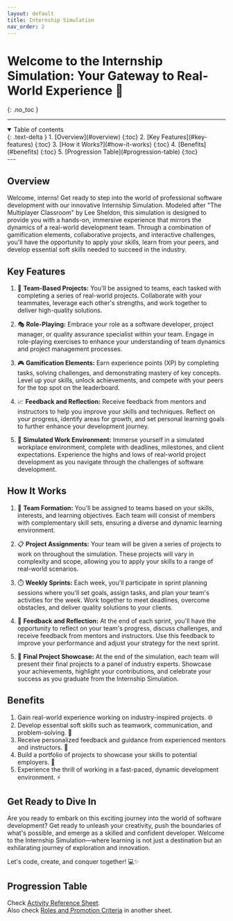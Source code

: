 ```yaml
---
layout: default
title: Internship Simulation
nav_order: 2
---
```

# Welcome to the Internship Simulation: Your Gateway to Real-World Experience 🚀
{: .no_toc }

---

<details open markdown="block">
  <summary>
    Table of contents
  </summary>
  {: .text-delta }
1. [Overview](#overview)
   {:toc}
2. [Key Features](#key-features)
   {:toc}
3. [How it Works?](#how-it-works)
   {:toc}
4. [Benefits](#benefits)
   {:toc}
5. [Progression Table](#progression-table)
   {:toc}
</details>
---

## Overview
Welcome, interns! Get ready to step into the world of professional software development with our innovative Internship Simulation. Modeled after "The Multiplayer Classroom" by Lee Sheldon, this simulation is designed to provide you with a hands-on, immersive experience that mirrors the dynamics of a real-world development team. Through a combination of gamification elements, collaborative projects, and interactive challenges, you'll have the opportunity to apply your skills, learn from your peers, and develop essential soft skills needed to succeed in the industry.

## Key Features

1. 🤝 **Team-Based Projects:** You'll be assigned to teams, each tasked with completing a series of real-world projects. Collaborate with your teammates, leverage each other's strengths, and work together to deliver high-quality solutions.

2. 🎭 **Role-Playing:** Embrace your role as a software developer, project manager, or quality assurance specialist within your team. Engage in role-playing exercises to enhance your understanding of team dynamics and project management processes.

3. 🎮 **Gamification Elements:** Earn experience points (XP) by completing tasks, solving challenges, and demonstrating mastery of key concepts. Level up your skills, unlock achievements, and compete with your peers for the top spot on the leaderboard.

4. 📈 **Feedback and Reflection:** Receive feedback from mentors and instructors to help you improve your skills and techniques. Reflect on your progress, identify areas for growth, and set personal learning goals to further enhance your development journey.

5. 🏢 **Simulated Work Environment:** Immerse yourself in a simulated workplace environment, complete with deadlines, milestones, and client expectations. Experience the highs and lows of real-world project development as you navigate through the challenges of software development.

## How It Works

1. 🤝 **Team Formation:** You'll be assigned to teams based on your skills, interests, and learning objectives. Each team will consist of members with complementary skill sets, ensuring a diverse and dynamic learning environment.

2. 📋 **Project Assignments:** Your team will be given a series of projects to work on throughout the simulation. These projects will vary in complexity and scope, allowing you to apply your skills to a range of real-world scenarios.

3. ⏱️ **Weekly Sprints:** Each week, you'll participate in sprint planning sessions where you'll set goals, assign tasks, and plan your team's activities for the week. Work together to meet deadlines, overcome obstacles, and deliver quality solutions to your clients.

4. 🔄 **Feedback and Reflection:** At the end of each sprint, you'll have the opportunity to reflect on your team's progress, discuss challenges, and receive feedback from mentors and instructors. Use this feedback to improve your performance and adjust your strategy for the next sprint.

5. 🌟 **Final Project Showcase:** At the end of the simulation, each team will present their final projects to a panel of industry experts. Showcase your achievements, highlight your contributions, and celebrate your success as you graduate from the Internship Simulation.

## Benefits

1. Gain real-world experience working on industry-inspired projects. 🌐
2. Develop essential soft skills such as teamwork, communication, and problem-solving. 🧩
3. Receive personalized feedback and guidance from experienced mentors and instructors. 📝
4. Build a portfolio of projects to showcase your skills to potential employers. 💼
5. Experience the thrill of working in a fast-paced, dynamic development environment. ⚡

## Get Ready to Dive In

Are you ready to embark on this exciting journey into the world of software development? Get ready to unleash your creativity, push the boundaries of what's possible, and emerge as a skilled and confident developer. Welcome to the Internship Simulation—where learning is not just a destination but an exhilarating journey of exploration and innovation.

Let's code, create, and conquer together! 💻✨

## Progression Table
<!-- ### Module 0: Day 1

| Session | Activity | Duration (in Minutes) | XP (Experience Points) |
|:--|:--|:--|:--|
| 2 | Welcome and Introduction | 20 | 50 |
| Practice | Visual Coding : **Classic Maze** | 60 | 50 (25%), 100 (50%), 150 (75%), 200 (100%) |
| Work from Home | Visual Coding : **Artist** | 60 | 50 (25%), 100 (50%), 150 (75%), 200 (100%) |
| Work from Home | Prepare for Talk | 30 | 50 |
| | **TOTAL** | **170** | **200 - 500** |

### Module 0: Day 2

| Session | Activity | Duration (in Minutes) | XP (Experience Points) |
|:--|:--|:--|:--|
| 1 | Talk on Hardware & Software | 10 | 50 |
| 1 | Note taking on More about Software | 15 | 25 |
| 2 | Finish Visual Coding : **Artist** | 60 | 50 (25%), 100 (50%), 150 (75%), 200 (100%) |
| Practice | Setup Google Classroom account | 20 | 50 |
| Practice | Practice "Learning with ChatGPT" | 60 | 100 |
| Work from Home | Practice "Learning with ChatGPT" and prepare a 5-min talk on today's topics | 30 | 50 |
| | **TOTAL** | **240** | **350 - 500** | -->
Check [Activity Reference Sheet](https://docs.google.com/spreadsheets/d/1TZ1kDb4U8IU7h5_J8yDTr-ukpI48M_mKLzlWstZqSi8/edit?usp=sharing).  
Also check [Roles and Promotion Criteria](https://docs.google.com/spreadsheets/d/1TZ1kDb4U8IU7h5_J8yDTr-ukpI48M_mKLzlWstZqSi8/edit#gid=711905628) in another sheet.  

<!-- |   |    | Icebreaker Activity | 20 | 75 |
|   |    | Team-building Exercise | 15 | 100 |
|   |    | Group Discussion | 15 | 100 |
|   |    | Introduction to Tools | 20 | 75 |
|   |    | Q&A Session | 10 | 50 |
### Week 1
 -->